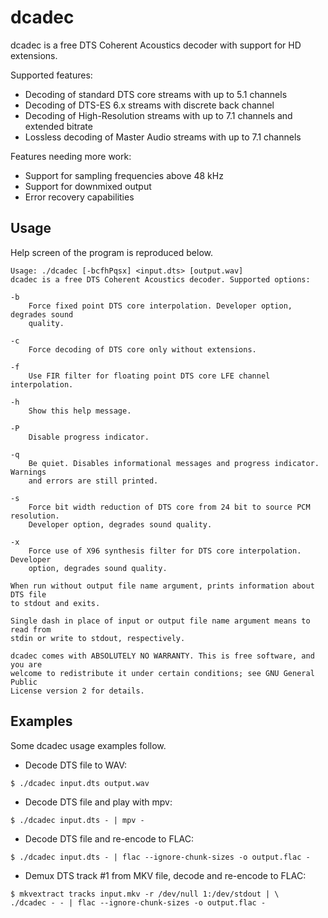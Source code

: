 dcadec
======

dcadec is a free DTS Coherent Acoustics decoder with support for HD extensions.

Supported features:

* Decoding of standard DTS core streams with up to 5.1 channels
* Decoding of DTS-ES 6.x streams with discrete back channel
* Decoding of High-Resolution streams with up to 7.1 channels and extended bitrate
* Lossless decoding of Master Audio streams with up to 7.1 channels

Features needing more work:

* Support for sampling frequencies above 48 kHz
* Support for downmixed output
* Error recovery capabilities

Usage
-----

Help screen of the program is reproduced below.
```
Usage: ./dcadec [-bcfhPqsx] <input.dts> [output.wav]
dcadec is a free DTS Coherent Acoustics decoder. Supported options:

-b
    Force fixed point DTS core interpolation. Developer option, degrades sound
    quality.

-c
    Force decoding of DTS core only without extensions.

-f
    Use FIR filter for floating point DTS core LFE channel interpolation.

-h
    Show this help message.

-P
    Disable progress indicator.

-q
    Be quiet. Disables informational messages and progress indicator. Warnings
    and errors are still printed.

-s
    Force bit width reduction of DTS core from 24 bit to source PCM resolution.
    Developer option, degrades sound quality.

-x
    Force use of X96 synthesis filter for DTS core interpolation. Developer
    option, degrades sound quality.

When run without output file name argument, prints information about DTS file
to stdout and exits.

Single dash in place of input or output file name argument means to read from
stdin or write to stdout, respectively.

dcadec comes with ABSOLUTELY NO WARRANTY. This is free software, and you are
welcome to redistribute it under certain conditions; see GNU General Public
License version 2 for details.
```

Examples
--------

Some dcadec usage examples follow.

* Decode DTS file to WAV:
```
$ ./dcadec input.dts output.wav
```
* Decode DTS file and play with mpv:
```
$ ./dcadec input.dts - | mpv -
```
* Decode DTS file and re-encode to FLAC:
```
$ ./dcadec input.dts - | flac --ignore-chunk-sizes -o output.flac -
```
* Demux DTS track #1 from MKV file, decode and re-encode to FLAC:
```
$ mkvextract tracks input.mkv -r /dev/null 1:/dev/stdout | \
./dcadec - - | flac --ignore-chunk-sizes -o output.flac -
```
